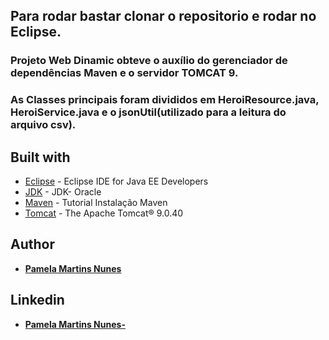 
## Para rodar bastar clonar o repositorio e rodar no Eclipse.

### Projeto Web Dinamic obteve o auxílio do gerenciador de dependências Maven e o servidor TOMCAT 9.
### As Classes principais foram divididos em HeroiResource.java, HeroiService.java e o jsonUtil(utilizado para a leitura do arquivo csv).

## Built with

* [Eclipse](https://www.eclipse.org/downloads/) - Eclipse IDE for Java EE Developers
* [JDK](https://www.oracle.com/br/java/technologies/javase-downloads.html) - JDK- Oracle
* [Maven](https://www.tutorialspoint.com/maven/maven_eclispe_ide.htm) - Tutorial Instalação Maven
* [Tomcat](http://tomcat.apache.org/) - The Apache Tomcat® 9.0.40

## Author

* **[Pamela Martins Nunes](https://github.com/pmartinsn)**

## Linkedin

* **[Pamela Martins Nunes- ](https://www.linkedin.com/in/pamelaillisse/)**

